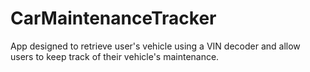 # CarMaintenanceTracker
App designed to retrieve user's vehicle using a VIN decoder and allow users to keep track of their vehicle's maintenance.
